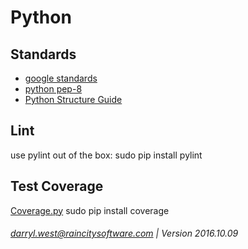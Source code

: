 # Python

## Standards

* [google standards](https://google.github.io/styleguide/pyguide.html)
* [python pep-8](https://www.python.org/dev/peps/pep-0008/)
* [Python Structure Guide](http://docs.python-guide.org/en/latest/writing/structure/)

## Lint

use pylint out of the box: sudo pip install pylint

## Test Coverage

[Coverage.py](https://pypi.python.org/pypi/coverage)
sudo pip install coverage

###### darryl.west@raincitysoftware.com | Version 2016.10.09

